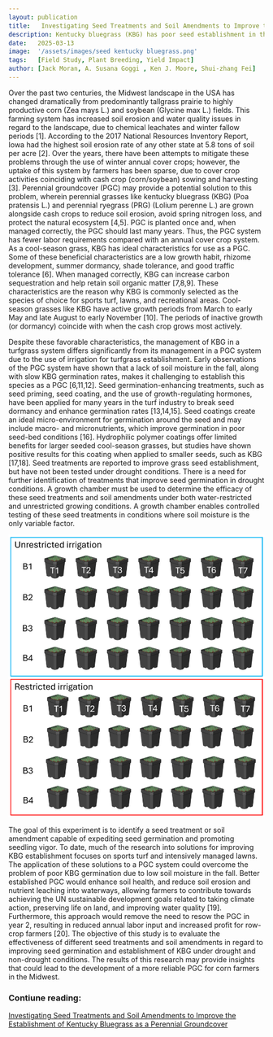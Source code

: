 ```yaml
---
layout: publication
title:   Investigating Seed Treatments and Soil Amendments to Improve the Establishment of Kentucky Bluegrass as a Perennial Groundcover
description: Kentucky bluegrass (KBG) has poor seed establishment in the fall when used as a perennial groundcover in corn production. This study was conducted to investigate the effect of various seed treatments and soil amendments on the establishment of KBG under drought and non-drought conditions, simulated in a growth chamber.
date:   2025-03-13
image:  '/assets/images/seed kentucky bluegrass.png'
tags:   [Field Study, Plant Breeding, Yield Impact]
author: [Jack Moran, A. Susana Goggi , Ken J. Moore, Shui-zhang Fei]
---
```


Over the past two centuries, the Midwest landscape in the USA has changed dramatically from predominantly tallgrass prairie to highly productive corn (Zea mays L.) and soybean (Glycine max L.) fields. This farming system has increased soil erosion and water quality issues in regard to the landscape, due to chemical leachates and winter fallow periods [1]. According to the 2017 National Resources Inventory Report, Iowa had the highest soil erosion rate of any other state at 5.8 tons of soil per acre [2]. Over the years, there have been attempts to mitigate these problems through the use of winter annual cover crops; however, the uptake of this system by farmers has been sparse, due to cover crop activities coinciding with cash crop (corn/soybean) sowing and harvesting [3].
Perennial groundcover (PGC) may provide a potential solution to this problem, wherein perennial grasses like kentucky bluegrass (KBG) (Poa pratensis L.) and perennial ryegrass (PRG) (Lolium perenne L.) are grown alongside cash crops to reduce soil erosion, avoid spring nitrogen loss, and protect the natural ecosystem [4,5]. PGC is planted once and, when managed correctly, the PGC should last many years. Thus, the PGC system has fewer labor requirements compared with an annual cover crop system. As a cool-season grass, KBG has ideal characteristics for use as a PGC. Some of these beneficial characteristics are a low growth habit, rhizome development, summer dormancy, shade tolerance, and good traffic tolerance [6]. When managed correctly, KBG can increase carbon sequestration and help retain soil organic matter [7,8,9]. These characteristics are the reason why KBG is commonly selected as the species of choice for sports turf, lawns, and recreational areas. Cool-season grasses like KBG have active growth periods from March to early May and late August to early November [10]. The periods of inactive growth (or dormancy) coincide with when the cash crop grows most actively.


Despite these favorable characteristics, the management of KBG in a turfgrass system differs significantly from its management in a PGC system due to the use of irrigation for turfgrass establishment. Early observations of the PGC system have shown that a lack of soil moisture in the fall, along with slow KBG germination rates, makes it challenging to establish this species as a PGC [6,11,12]. Seed germination-enhancing treatments, such as seed priming, seed coating, and the use of growth-regulating hormones, have been applied for many years in the turf industry to break seed dormancy and enhance germination rates [13,14,15]. Seed coatings create an ideal micro-environment for germination around the seed and may include macro- and micronutrients, which improve germination in poor seed-bed conditions [16]. Hydrophilic polymer coatings offer limited benefits for larger seeded cool-season grasses, but studies have shown positive results for this coating when applied to smaller seeds, such as KBG [17,18]. Seed treatments are reported to improve grass seed establishment, but have not been tested under drought conditions. There is a need for further identification of treatments that improve seed germination in drought conditions. A growth chamber must be used to determine the efficacy of these seed treatments and soil amendments under both water-restricted and unrestricted growing conditions. A growth chamber enables controlled testing of these seed treatments in conditions where soil moisture is the only variable factor.


<div class="gallery-box">
  <div class="gallery">
    <img src="/assets/images/image.png" loading="lazy" alt="House">
  </div>
</div>


The goal of this experiment is to identify a seed treatment or soil amendment capable of expediting seed germination and promoting seedling vigor. To date, much of the research into solutions for improving KBG establishment focuses on sports turf and intensively managed lawns. The application of these solutions to a PGC system could overcome the problem of poor KBG germination due to low soil moisture in the fall. Better established PGC would enhance soil health, and reduce soil erosion and nutrient leaching into waterways, allowing farmers to contribute towards achieving the UN sustainable development goals related to taking climate action, preserving life on land, and improving water quality [19]. Furthermore, this approach would remove the need to resow the PGC in year 2, resulting in reduced annual labor input and increased profit for row-crop farmers [20]. The objective of this study is to evaluate the effectiveness of different seed treatments and soil amendments in regard to improving seed germination and establishment of KBG under drought and non-drought conditions. The results of this research may provide insights that could lead to the development of a more reliable PGC for corn farmers in the Midwest.


### Contiune reading:
[ Investigating Seed Treatments and Soil Amendments to Improve the Establishment of Kentucky Bluegrass as a Perennial Groundcover](https://www.mdpi.com/2674-1024/4/1/16)